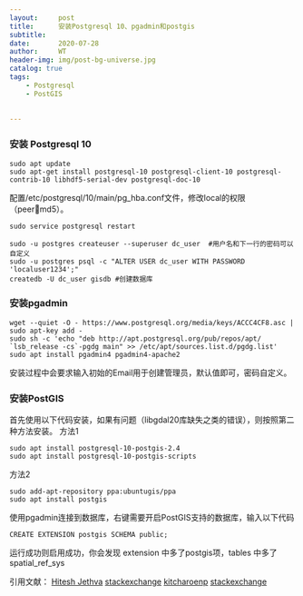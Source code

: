 ```yaml
---
layout:     post
title:      安装Postgresql 10、pgadmin和postgis
subtitle:   
date:       2020-07-28
author:     WT
header-img: img/post-bg-universe.jpg
catalog: true
tags:
    - Postgresql
	- PostGIS
	
 
---
```

### 安装 Postgresql 10 ###
```
sudo apt update
sudo apt-get install postgresql-10 postgresql-client-10 postgresql-contrib-10 libhdf5-serial-dev postgresql-doc-10

```
配置/etc/postgresql/10/main/pg_hba.conf文件，修改local的权限（peermd5）。
```
sudo service postgresql restart

sudo -u postgres createuser --superuser dc_user  #用户名和下一行的密码可以自定义
sudo -u postgres psql -c "ALTER USER dc_user WITH PASSWORD 'localuser1234';"
createdb -U dc_user gisdb #创建数据库
```

### 安装pgadmin ###
```
wget --quiet -O - https://www.postgresql.org/media/keys/ACCC4CF8.asc | sudo apt-key add -
sudo sh -c 'echo "deb http://apt.postgresql.org/pub/repos/apt/ `lsb_release -cs`-pgdg main" >> /etc/apt/sources.list.d/pgdg.list'
sudo apt install pgadmin4 pgadmin4-apache2

```
安装过程中会要求输入初始的Email用于创建管理员，默认值即可，密码自定义。

### 安装PostGIS ###
首先使用以下代码安装，如果有问题（libgdal20库缺失之类的错误），则按照第二种方法安装。
方法1
```
sudo apt install postgresql-10-postgis-2.4
sudo apt install postgresql-10-postgis-scripts
```
方法2
```
sudo add-apt-repository ppa:ubuntugis/ppa
sudo apt install postgis
```
使用pgadmin连接到数据库，右键需要开启PostGIS支持的数据库，输入以下代码
```
CREATE EXTENSION postgis SCHEMA public;
```
运行成功则启用成功，你会发现 extension 中多了postgis项，tables 中多了spatial_ref_sys



引用文献：
         [Hitesh Jethva](https://www.atlantic.net/vps-hosting/how-to-install-and-use-pgadmin-on-ubuntu-18-04/)
         [stackexchange](https://stackoverflow.com/questions/58239607/pgadmin-package-pgadmin4-has-no-installation-candidate)
         [kitcharoenp](https://kitcharoenp.github.io/postgresql/postgis/2018/05/28/set_up_postgreSQL_postgis.html)
         [stackexchange](https://gis.stackexchange.com/questions/318276/installing-postgis-after-postgresql-ubuntu-18-04)		 
         